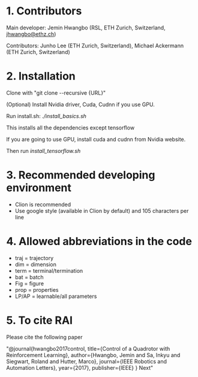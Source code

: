 # 1. Contributors
Main developer: Jemin Hwangbo (RSL, ETH Zurich, Switzerland, jhwangbo@ethz.ch)

Contributors: Junho Lee (ETH Zurich, Switzerland), Michael Ackermann (ETH Zurich, Switzerland)

# 2. Installation
Clone with "git clone --recursive {URL}"

(Optional) Install Nvidia driver, Cuda, Cudnn if you use GPU.

Run install.sh: *./install_basics.sh*

This installs all the dependencies except tensorflow

If you are going to use GPU, install cuda and cudnn from Nvidia website.

Then run *install_tensorflow.sh*

# 3. Recommended developing environment
+ Clion is recommended
+ Use google style (available in Clion by default) and 105 characters per line

# 4. Allowed abbreviations in the code
+ traj = trajectory
+ dim = dimension
+ term = terminal/termination
+ bat = batch
+ Fig = figure
+ prop = properties
+ LP/AP = learnable/all parameters

# 5. To cite RAI
Please cite the following paper

"@journal{hwangbo2017control,
title={Control of a Quadrotor with Reinforcement Learning}, author={Hwangbo, Jemin and Sa, Inkyu and Siegwart, Roland and Hutter, Marco}, journal={IEEE Robotics and Automation Letters}, year={2017}, publisher={IEEE} }
Next"





